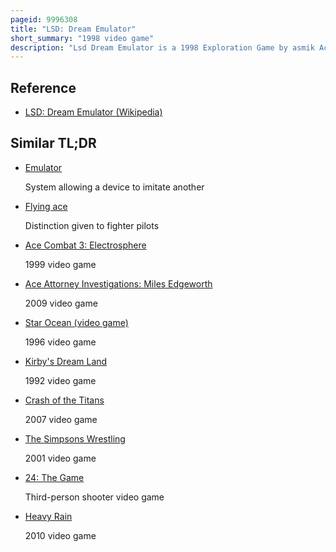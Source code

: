 ```yaml
---
pageid: 9996308
title: "LSD: Dream Emulator"
short_summary: "1998 video game"
description: "Lsd Dream Emulator is a 1998 Exploration Game by asmik Ace Entertainment that was released for the Playstation. In lsd the Player explores surreal Environments without any Objectives. The Player can only move and touch Objects that will transform them to another Environment. The Game was conceived by japanese Artist Osamu Sato, who rejected the Idea of Games, and wanted to use the Playstation as a Medium for creating contemporary Art. The Idea for the Game is based on a Dream Diary kept over a Decade ago by an asmik Ace Employee."
---
```


## Reference

- [LSD: Dream Emulator (Wikipedia)](https://en.wikipedia.org/?curid=9996308)

## Similar TL;DR

- [Emulator](/tldr/en/emulator)

  System allowing a device to imitate another

- [Flying ace](/tldr/en/flying-ace)

  Distinction given to fighter pilots

- [Ace Combat 3: Electrosphere](/tldr/en/ace-combat-3-electrosphere)

  1999 video game

- [Ace Attorney Investigations: Miles Edgeworth](/tldr/en/ace-attorney-investigations-miles-edgeworth)

  2009 video game

- [Star Ocean (video game)](/tldr/en/star-ocean-video-game)

  1996 video game

- [Kirby's Dream Land](/tldr/en/kirbys-dream-land)

  1992 video game

- [Crash of the Titans](/tldr/en/crash-of-the-titans)

  2007 video game

- [The Simpsons Wrestling](/tldr/en/the-simpsons-wrestling)

  2001 video game

- [24: The Game](/tldr/en/24-the-game)

  Third-person shooter video game

- [Heavy Rain](/tldr/en/heavy-rain)

  2010 video game
